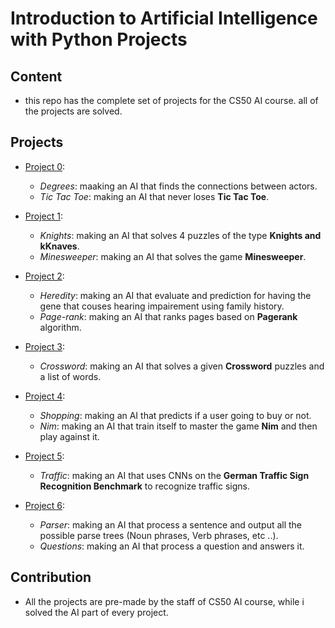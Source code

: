 # Introduction to Artificial Intelligence with Python Projects

## Content

- this repo has the complete set of projects for the CS50 AI course. all of the projects are solved.

## Projects

- [Project 0](https://github.com/othmanKisha/CS50-AI-Projects/tree/master/Project%200):

  - _Degrees_: maaking an AI that finds the connections between actors.
  - _Tic Tac Toe_: making an AI that never loses **Tic Tac Toe**.

- [Project 1](https://github.com/othmanKisha/CS50-AI-Projects/tree/master/Project%201):

  - _Knights_: making an AI that solves 4 puzzles of the type **Knights and kKnaves**.
  - _Minesweeper_: making an AI that solves the game **Minesweeper**.

- [Project 2](https://github.com/othmanKisha/CS50-AI-Projects/tree/master/Project%202):

  - _Heredity_: making an AI that evaluate and prediction for having the gene that couses hearing impairement using family history.
  - _Page-rank_: making an AI that ranks pages based on **Pagerank** algorithm.

- [Project 3](https://github.com/othmanKisha/CS50-AI-Projects/tree/master/Project%203):

  - _Crossword_: making an AI that solves a given **Crossword** puzzles and a list of words.

- [Project 4](https://github.com/othmanKisha/CS50-AI-Projects/tree/master/Project%204):

  - _Shopping_: making an AI that predicts if a user going to buy or not.
  - _Nim_: making an AI that train itself to master the game **Nim** and then play against it.

- [Project 5](https://github.com/othmanKisha/CS50-AI-Projects/tree/master/Project%205):

  - _Traffic_: making an AI that uses CNNs on the **German Traffic Sign Recognition Benchmark** to recognize traffic signs.

- [Project 6](https://github.com/othmanKisha/CS50-AI-Projects/tree/master/Project%206):

  - _Parser_: making an AI that process a sentence and output all the possible parse trees (Noun phrases, Verb phrases, etc ..).
  - _Questions_: making an AI that process a question and answers it.

## Contribution

- All the projects are pre-made by the staff of CS50 AI course, while i solved the AI part of every project.
